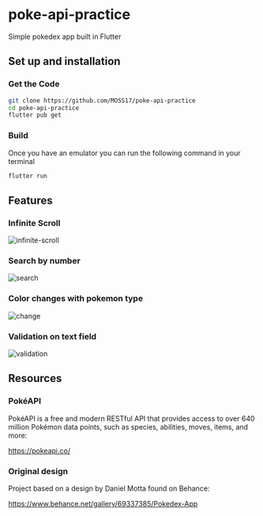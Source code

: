 # poke-api-practice

Simple pokedex app built in Flutter

## Set up and installation  
### Get the Code
```bash
git clone https://github.com/MOSS17/poke-api-practice
cd poke-api-practice
flutter pub get
```
### Build  
Once you have an emulator you can run the following command in your terminal
```bash
flutter run
```

## Features

### Infinite Scroll
![infinite-scroll](https://github.com/MOSS17/poke-api-practice/assets/42181277/348d78a6-ed7d-44c8-8a45-a74ff73ba861)

### Search by number
![search](https://github.com/MOSS17/poke-api-practice/assets/42181277/b357d17c-d7fc-4120-b18f-58237e0dc22f)

### Color changes with pokemon type
![change](https://github.com/MOSS17/poke-api-practice/assets/42181277/9337717b-44de-470f-9d0f-32533850376c)

### Validation on text field
![validation](https://github.com/MOSS17/poke-api-practice/assets/42181277/94d6fc95-93eb-4624-9f6e-1e2a8278c039)

## Resources

### PokéAPI
PokéAPI is a free and modern RESTful API that provides access to over 640 million Pokémon data points, such as species, abilities, moves, items, and more:

https://pokeapi.co/


### Original design
Project based on a design by Daniel Motta found on Behance:

https://www.behance.net/gallery/69337385/Pokedex-App
